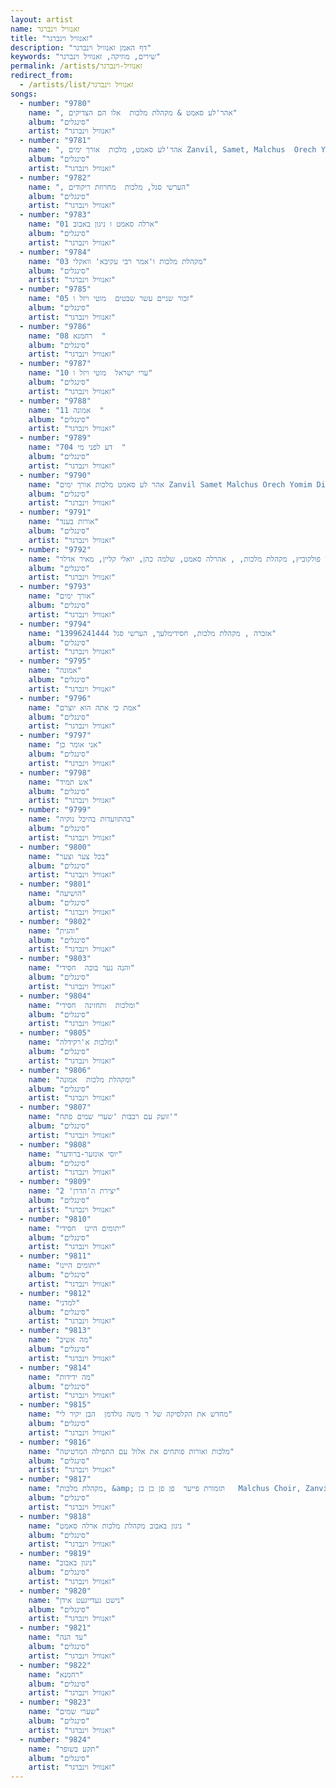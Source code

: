 ```yaml
---
layout: artist
name: זאנוויל וינברגר
title: "זאנוויל וינברגר"
description: "דף האמן זאנוויל וינברגר"
keywords: "שירים, מוזיקה, זאנוויל וינברגר"
permalink: /artists/זאנוויל-וינברגר
redirect_from:
  - /artists/list/זאנוויל וינברגר
songs:
  - number: "9780"
    name: ", אהר'לע סאמט & מקהלת מלכות  אלו הם הצדיקים"
    album: "סינגלים"
    artist: "זאנוויל וינברגר"
  - number: "9781"
    name: ", אהר'לע סאמט, מלכות  אורך ימים Zanvil, Samet, Malchus  Orech Yomim  Dirshu"
    album: "סינגלים"
    artist: "זאנוויל וינברגר"
  - number: "9782"
    name: ", הערשי סגל, מלכות  מחרוזת ריקודים"
    album: "סינגלים"
    artist: "זאנוויל וינברגר"
  - number: "9783"
    name: "01 ארלה סאמט ו ניגון באבוב"
    album: "סינגלים"
    artist: "זאנוויל וינברגר"
  - number: "9784"
    name: "03 מקהלת מלכות ו'אמר רבי עקיבא' וואקלי"
    album: "סינגלים"
    artist: "זאנוויל וינברגר"
  - number: "9785"
    name: "05 זכור שניים עשר שבטים  מוטי ויזל ו"
    album: "סינגלים"
    artist: "זאנוויל וינברגר"
  - number: "9786"
    name: "08 רחמנא  "
    album: "סינגלים"
    artist: "זאנוויל וינברגר"
  - number: "9787"
    name: "10 ערי ישראל  מוטי ויזל ו"
    album: "סינגלים"
    artist: "זאנוויל וינברגר"
  - number: "9788"
    name: "11 אמונה  "
    album: "סינגלים"
    artist: "זאנוויל וינברגר"
  - number: "9789"
    name: "704 דע לפני מי  "
    album: "סינגלים"
    artist: "זאנוויל וינברגר"
  - number: "9790"
    name: "אהר לע סאמט מלכות אורך ימים Zanvil Samet Malchus Orech Yomim Dirshu.136"
    album: "סינגלים"
    artist: "זאנוויל וינברגר"
  - number: "9791"
    name: "אורות בענד"
    album: "סינגלים"
    artist: "זאנוויל וינברגר"
  - number: "9792"
    name: "אורייתא  לוי פולקוביץ, מקהלת מלכות, , אהרלה סאמט, שלמה כהן, יואלי קליין, מאיר אדלר (64  kbps)"
    album: "סינגלים"
    artist: "זאנוויל וינברגר"
  - number: "9793"
    name: "אורך ימים"
    album: "סינגלים"
    artist: "זאנוויל וינברגר"
  - number: "9794"
    name: "אזכרה , מקהלת מלכות, חסידימלעך, הערשי סגל 13996241444"
    album: "סינגלים"
    artist: "זאנוויל וינברגר"
  - number: "9795"
    name: "אמונה"
    album: "סינגלים"
    artist: "זאנוויל וינברגר"
  - number: "9796"
    name: "אמת כי אתה הוא יוצרם"
    album: "סינגלים"
    artist: "זאנוויל וינברגר"
  - number: "9797"
    name: "אני אומר כן"
    album: "סינגלים"
    artist: "זאנוויל וינברגר"
  - number: "9798"
    name: "אש תמיד"
    album: "סינגלים"
    artist: "זאנוויל וינברגר"
  - number: "9799"
    name: "בהתוועדות בהיכל נוקיה"
    album: "סינגלים"
    artist: "זאנוויל וינברגר"
  - number: "9800"
    name: "בכל צער וצער"
    album: "סינגלים"
    artist: "זאנוויל וינברגר"
  - number: "9801"
    name: "הושיעה"
    album: "סינגלים"
    artist: "זאנוויל וינברגר"
  - number: "9802"
    name: "והגית"
    album: "סינגלים"
    artist: "זאנוויל וינברגר"
  - number: "9803"
    name: "והנה נער בוכה  חסידי"
    album: "סינגלים"
    artist: "זאנוויל וינברגר"
  - number: "9804"
    name: "ומלכות  ותחזינה  חסידי"
    album: "סינגלים"
    artist: "זאנוויל וינברגר"
  - number: "9805"
    name: "ומלכות א'רקידלה"
    album: "סינגלים"
    artist: "זאנוויל וינברגר"
  - number: "9806"
    name: "ומקהלת מלכות  אמונה"
    album: "סינגלים"
    artist: "זאנוויל וינברגר"
  - number: "9807"
    name: "זועק עם רבבות 'שערי שמים פתח'"
    album: "סינגלים"
    artist: "זאנוויל וינברגר"
  - number: "9808"
    name: "יוסי אונזער-ברודער"
    album: "סינגלים"
    artist: "זאנוויל וינברגר"
  - number: "9809"
    name: "יצירת ה'הדרן' 2"
    album: "סינגלים"
    artist: "זאנוויל וינברגר"
  - number: "9810"
    name: "יתומים היינו  חסידי"
    album: "סינגלים"
    artist: "זאנוויל וינברגר"
  - number: "9811"
    name: "יתומים היינו"
    album: "סינגלים"
    artist: "זאנוויל וינברגר"
  - number: "9812"
    name: "למדני"
    album: "סינגלים"
    artist: "זאנוויל וינברגר"
  - number: "9813"
    name: "מה אשיב"
    album: "סינגלים"
    artist: "זאנוויל וינברגר"
  - number: "9814"
    name: "מה ידידות"
    album: "סינגלים"
    artist: "זאנוויל וינברגר"
  - number: "9815"
    name: "מחדש את הקלסיקה של ר משה גולדמן  הבן יקיר לי"
    album: "סינגלים"
    artist: "זאנוויל וינברגר"
  - number: "9816"
    name: "מלכות ואורות פותחים את אלול עם התפילה המרטיטה"
    album: "סינגלים"
    artist: "זאנוויל וינברגר"
  - number: "9817"
    name: "מקהלת מלכות, &amp; תזמורת פייער  פן פן כן כן   Malchus Choir, Zanvil Weinberger &amp; Fire (64  kbps)"
    album: "סינגלים"
    artist: "זאנוויל וינברגר"
  - number: "9818"
    name: "ניגון באבוב מקהלת מלכות ארלה סאמט "
    album: "סינגלים"
    artist: "זאנוויל וינברגר"
  - number: "9819"
    name: "ניגון באבוב"
    album: "סינגלים"
    artist: "זאנוויל וינברגר"
  - number: "9820"
    name: "נישט געדייגעט אידן"
    album: "סינגלים"
    artist: "זאנוויל וינברגר"
  - number: "9821"
    name: "עד הנה"
    album: "סינגלים"
    artist: "זאנוויל וינברגר"
  - number: "9822"
    name: "רחמנא"
    album: "סינגלים"
    artist: "זאנוויל וינברגר"
  - number: "9823"
    name: "שערי שמים"
    album: "סינגלים"
    artist: "זאנוויל וינברגר"
  - number: "9824"
    name: "תקע בשופר"
    album: "סינגלים"
    artist: "זאנוויל וינברגר"
---
```

